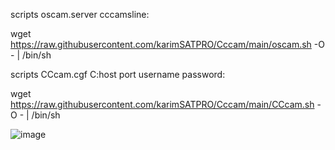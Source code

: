 scripts oscam.server   cccamsline:

wget https://raw.githubusercontent.com/karimSATPRO/Cccam/main/oscam.sh -O - | /bin/sh

scripts CCcam.cgf   C:host port username password:

wget https://raw.githubusercontent.com/karimSATPRO/Cccam/main/CCcam.sh -O - | /bin/sh


![image](https://user-images.githubusercontent.com/107763973/207051320-868f5032-0efd-4813-bdf7-2741b0474b66.png)
